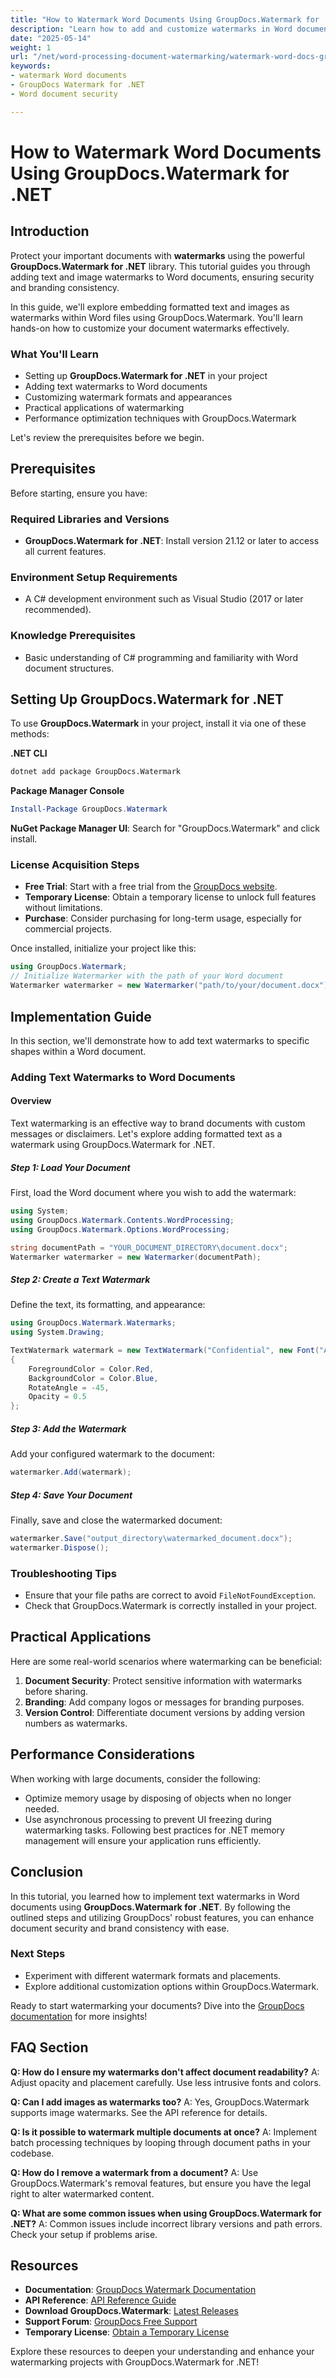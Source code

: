 ```yaml
---
title: "How to Watermark Word Documents Using GroupDocs.Watermark for .NET"
description: "Learn how to add and customize watermarks in Word documents using GroupDocs.Watermark for .NET, ensuring document security and branding."
date: "2025-05-14"
weight: 1
url: "/net/word-processing-document-watermarking/watermark-word-docs-groupdocs-dotnet/"
keywords:
- watermark Word documents
- GroupDocs Watermark for .NET
- Word document security

---
```



# How to Watermark Word Documents Using GroupDocs.Watermark for .NET

## Introduction

Protect your important documents with **watermarks** using the powerful **GroupDocs.Watermark for .NET** library. This tutorial guides you through adding text and image watermarks to Word documents, ensuring security and branding consistency.

In this guide, we'll explore embedding formatted text and images as watermarks within Word files using GroupDocs.Watermark. You'll learn hands-on how to customize your document watermarks effectively.

### What You'll Learn
- Setting up **GroupDocs.Watermark for .NET** in your project
- Adding text watermarks to Word documents
- Customizing watermark formats and appearances
- Practical applications of watermarking
- Performance optimization techniques with GroupDocs.Watermark

Let's review the prerequisites before we begin.

## Prerequisites

Before starting, ensure you have:

### Required Libraries and Versions
- **GroupDocs.Watermark for .NET**: Install version 21.12 or later to access all current features.

### Environment Setup Requirements
- A C# development environment such as Visual Studio (2017 or later recommended).

### Knowledge Prerequisites
- Basic understanding of C# programming and familiarity with Word document structures.

## Setting Up GroupDocs.Watermark for .NET

To use **GroupDocs.Watermark** in your project, install it via one of these methods:

**.NET CLI**
```bash
dotnet add package GroupDocs.Watermark
```

**Package Manager Console**
```powershell
Install-Package GroupDocs.Watermark
```

**NuGet Package Manager UI**: Search for "GroupDocs.Watermark" and click install.

### License Acquisition Steps
- **Free Trial**: Start with a free trial from the [GroupDocs website](https://purchase.groupdocs.com/temporary-license/).
- **Temporary License**: Obtain a temporary license to unlock full features without limitations.
- **Purchase**: Consider purchasing for long-term usage, especially for commercial projects.

Once installed, initialize your project like this:

```csharp
using GroupDocs.Watermark;
// Initialize Watermarker with the path of your Word document
Watermarker watermarker = new Watermarker("path/to/your/document.docx");
```

## Implementation Guide

In this section, we'll demonstrate how to add text watermarks to specific shapes within a Word document.

### Adding Text Watermarks to Word Documents

#### Overview
Text watermarking is an effective way to brand documents with custom messages or disclaimers. Let's explore adding formatted text as a watermark using GroupDocs.Watermark for .NET.

##### Step 1: Load Your Document
First, load the Word document where you wish to add the watermark:

```csharp
using System;
using GroupDocs.Watermark.Contents.WordProcessing;
using GroupDocs.Watermark.Options.WordProcessing;

string documentPath = "YOUR_DOCUMENT_DIRECTORY\document.docx";
Watermarker watermarker = new Watermarker(documentPath);
```

##### Step 2: Create a Text Watermark
Define the text, its formatting, and appearance:

```csharp
using GroupDocs.Watermark.Watermarks;
using System.Drawing;

TextWatermark watermark = new TextWatermark("Confidential", new Font("Arial", 36))
{
    ForegroundColor = Color.Red,
    BackgroundColor = Color.Blue,
    RotateAngle = -45,
    Opacity = 0.5
};
```

##### Step 3: Add the Watermark
Add your configured watermark to the document:

```csharp
watermarker.Add(watermark);
```

##### Step 4: Save Your Document
Finally, save and close the watermarked document:

```csharp
watermarker.Save("output_directory\watermarked_document.docx");
watermarker.Dispose();
```

### Troubleshooting Tips
- Ensure that your file paths are correct to avoid `FileNotFoundException`.
- Check that GroupDocs.Watermark is correctly installed in your project.

## Practical Applications
Here are some real-world scenarios where watermarking can be beneficial:
1. **Document Security**: Protect sensitive information with watermarks before sharing.
2. **Branding**: Add company logos or messages for branding purposes.
3. **Version Control**: Differentiate document versions by adding version numbers as watermarks.

## Performance Considerations
When working with large documents, consider the following:
- Optimize memory usage by disposing of objects when no longer needed.
- Use asynchronous processing to prevent UI freezing during watermarking tasks.
  Following best practices for .NET memory management will ensure your application runs efficiently.

## Conclusion
In this tutorial, you learned how to implement text watermarks in Word documents using **GroupDocs.Watermark for .NET**. By following the outlined steps and utilizing GroupDocs' robust features, you can enhance document security and brand consistency with ease.

### Next Steps
- Experiment with different watermark formats and placements.
- Explore additional customization options within GroupDocs.Watermark.

Ready to start watermarking your documents? Dive into the [GroupDocs documentation](https://docs.groupdocs.com/watermark/net/) for more insights!

## FAQ Section
**Q: How do I ensure my watermarks don't affect document readability?**
A: Adjust opacity and placement carefully. Use less intrusive fonts and colors.

**Q: Can I add images as watermarks too?**
A: Yes, GroupDocs.Watermark supports image watermarks. See the API reference for details.

**Q: Is it possible to watermark multiple documents at once?**
A: Implement batch processing techniques by looping through document paths in your codebase.

**Q: How do I remove a watermark from a document?**
A: Use GroupDocs.Watermark's removal features, but ensure you have the legal right to alter watermarked content.

**Q: What are some common issues when using GroupDocs.Watermark for .NET?**
A: Common issues include incorrect library versions and path errors. Check your setup if problems arise.

## Resources
- **Documentation**: [GroupDocs Watermark Documentation](https://docs.groupdocs.com/watermark/net/)
- **API Reference**: [API Reference Guide](https://reference.groupdocs.com/watermark/net)
- **Download GroupDocs.Watermark**: [Latest Releases](https://releases.groupdocs.com/watermark/net/)
- **Support Forum**: [GroupDocs Free Support](https://forum.groupdocs.com/c/watermark/10)
- **Temporary License**: [Obtain a Temporary License](https://purchase.groupdocs.com/temporary-license/) 

Explore these resources to deepen your understanding and enhance your watermarking projects with GroupDocs.Watermark for .NET!
